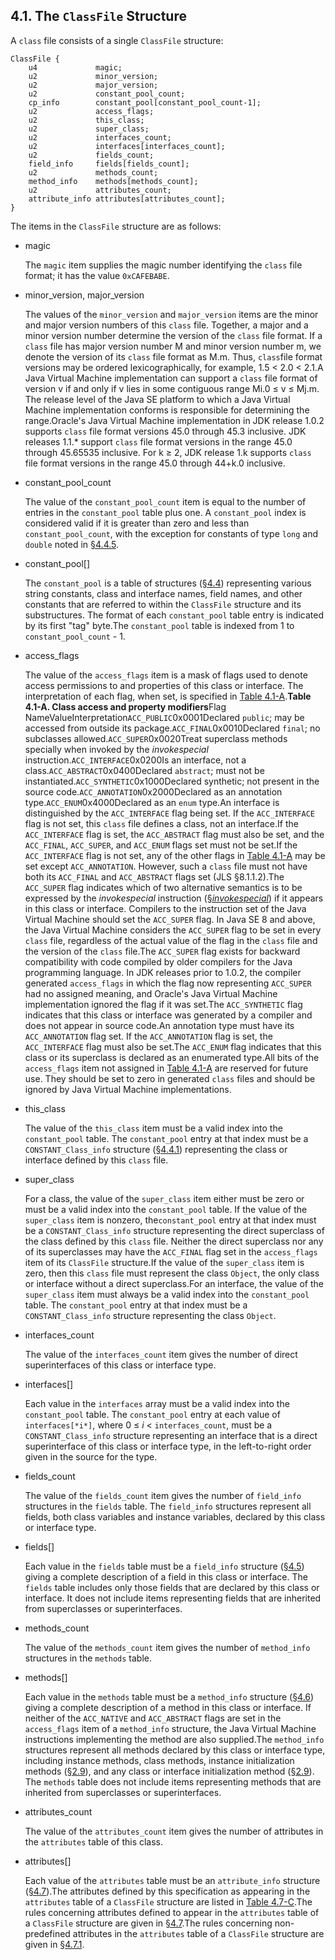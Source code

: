 

## 4.1. The `ClassFile` Structure

A `class` file consists of a single `ClassFile` structure:

```
ClassFile {
    u4             magic;
    u2             minor_version;
    u2             major_version;
    u2             constant_pool_count;
    cp_info        constant_pool[constant_pool_count-1];
    u2             access_flags;
    u2             this_class;
    u2             super_class;
    u2             interfaces_count;
    u2             interfaces[interfaces_count];
    u2             fields_count;
    field_info     fields[fields_count];
    u2             methods_count;
    method_info    methods[methods_count];
    u2             attributes_count;
    attribute_info attributes[attributes_count];
}

```

The items in the `ClassFile` structure are as follows:

- magic

  The `magic` item supplies the magic number identifying the `class` file format; it has the value `0xCAFEBABE`.

- minor_version, major_version

  The values of the `minor_version` and `major_version` items are the minor and major version numbers of this `class` file. Together, a major and a minor version number determine the version of the `class` file format. If a `class` file has major version number M and minor version number m, we denote the version of its `class` file format as M.m. Thus, `class`file format versions may be ordered lexicographically, for example, 1.5 < 2.0 < 2.1.A Java Virtual Machine implementation can support a `class` file format of version v if and only if v lies in some contiguous range Mi.0 ≤ v ≤ Mj.m. The release level of the Java SE platform to which a Java Virtual Machine implementation conforms is responsible for determining the range.Oracle's Java Virtual Machine implementation in JDK release 1.0.2 supports `class` file format versions 45.0 through 45.3 inclusive. JDK releases 1.1.* support `class` file format versions in the range 45.0 through 45.65535 inclusive. For k ≥ 2, JDK release 1.k supports `class` file format versions in the range 45.0 through 44+k.0 inclusive.

- constant_pool_count

  The value of the `constant_pool_count` item is equal to the number of entries in the `constant_pool` table plus one. A `constant_pool` index is considered valid if it is greater than zero and less than `constant_pool_count`, with the exception for constants of type `long` and `double` noted in [§4.4.5](#jvms-4.4.5).

- constant_pool[]

  The `constant_pool` is a table of structures ([§4.4](#jvms-4.4)) representing various string constants, class and interface names, field names, and other constants that are referred to within the `ClassFile` structure and its substructures. The format of each `constant_pool` table entry is indicated by its first "tag" byte.The `constant_pool` table is indexed from 1 to `constant_pool_count` - 1.

- access_flags

  The value of the `access_flags` item is a mask of flags used to denote access permissions to and properties of this class or interface. The interpretation of each flag, when set, is specified in [Table 4.1-A](#jvms-4.1-200-E.1).**Table 4.1-A. Class access and property modifiers**Flag NameValueInterpretation`ACC_PUBLIC`0x0001Declared `public`; may be accessed from outside its package.`ACC_FINAL`0x0010Declared `final`; no subclasses allowed.`ACC_SUPER`0x0020Treat superclass methods specially when invoked by the *invokespecial* instruction.`ACC_INTERFACE`0x0200Is an interface, not a class.`ACC_ABSTRACT`0x0400Declared `abstract`; must not be instantiated.`ACC_SYNTHETIC`0x1000Declared synthetic; not present in the source code.`ACC_ANNOTATION`0x2000Declared as an annotation type.`ACC_ENUM`0x4000Declared as an `enum` type.An interface is distinguished by the `ACC_INTERFACE` flag being set. If the `ACC_INTERFACE` flag is not set, this `class` file defines a class, not an interface.If the `ACC_INTERFACE` flag is set, the `ACC_ABSTRACT` flag must also be set, and the `ACC_FINAL`, `ACC_SUPER`, and `ACC_ENUM` flags set must not be set.If the `ACC_INTERFACE` flag is not set, any of the other flags in [Table 4.1-A](#jvms-4.1-200-E.1) may be set except `ACC_ANNOTATION`. However, such a `class` file must not have both its `ACC_FINAL` and `ACC_ABSTRACT` flags set (JLS §8.1.1.2).The `ACC_SUPER` flag indicates which of two alternative semantics is to be expressed by the *invokespecial* instruction ([§*invokespecial*](https://docs.oracle.com/javase/specs/jvms/se8/html/jvms-6.html#jvms-6.5.invokespecial)) if it appears in this class or interface. Compilers to the instruction set of the Java Virtual Machine should set the `ACC_SUPER` flag. In Java SE 8 and above, the Java Virtual Machine considers the `ACC_SUPER` flag to be set in every `class` file, regardless of the actual value of the flag in the `class` file and the version of the `class` file.The `ACC_SUPER` flag exists for backward compatibility with code compiled by older compilers for the Java programming language. In JDK releases prior to 1.0.2, the compiler generated `access_flags` in which the flag now representing `ACC_SUPER` had no assigned meaning, and Oracle's Java Virtual Machine implementation ignored the flag if it was set.The `ACC_SYNTHETIC` flag indicates that this class or interface was generated by a compiler and does not appear in source code.An annotation type must have its `ACC_ANNOTATION` flag set. If the `ACC_ANNOTATION` flag is set, the `ACC_INTERFACE` flag must also be set.The `ACC_ENUM` flag indicates that this class or its superclass is declared as an enumerated type.All bits of the `access_flags` item not assigned in [Table 4.1-A](#jvms-4.1-200-E.1) are reserved for future use. They should be set to zero in generated `class` files and should be ignored by Java Virtual Machine implementations.

- this_class

  The value of the `this_class` item must be a valid index into the `constant_pool` table. The `constant_pool` entry at that index must be a `CONSTANT_Class_info` structure ([§4.4.1](#jvms-4.4.1)) representing the class or interface defined by this `class` file.

- super_class

  For a class, the value of the `super_class` item either must be zero or must be a valid index into the `constant_pool` table. If the value of the `super_class` item is nonzero, the`constant_pool` entry at that index must be a `CONSTANT_Class_info` structure representing the direct superclass of the class defined by this `class` file. Neither the direct superclass nor any of its superclasses may have the `ACC_FINAL` flag set in the `access_flags` item of its `ClassFile` structure.If the value of the `super_class` item is zero, then this `class` file must represent the class `Object`, the only class or interface without a direct superclass.For an interface, the value of the `super_class` item must always be a valid index into the `constant_pool` table. The `constant_pool` entry at that index must be a `CONSTANT_Class_info` structure representing the class `Object`.

- interfaces_count

  The value of the `interfaces_count` item gives the number of direct superinterfaces of this class or interface type.

- interfaces[]

  Each value in the `interfaces` array must be a valid index into the `constant_pool` table. The `constant_pool` entry at each value of `interfaces[*i*]`, where 0 ≤ *i* < `interfaces_count`, must be a `CONSTANT_Class_info` structure representing an interface that is a direct superinterface of this class or interface type, in the left-to-right order given in the source for the type.

- fields_count

  The value of the `fields_count` item gives the number of `field_info` structures in the `fields` table. The `field_info` structures represent all fields, both class variables and instance variables, declared by this class or interface type.

- fields[]

  Each value in the `fields` table must be a `field_info` structure ([§4.5](#jvms-4.5)) giving a complete description of a field in this class or interface. The `fields` table includes only those fields that are declared by this class or interface. It does not include items representing fields that are inherited from superclasses or superinterfaces.

- methods_count

  The value of the `methods_count` item gives the number of `method_info` structures in the `methods` table.

- methods[]

  Each value in the `methods` table must be a `method_info` structure ([§4.6](#jvms-4.6)) giving a complete description of a method in this class or interface. If neither of the `ACC_NATIVE` and `ACC_ABSTRACT` flags are set in the `access_flags` item of a `method_info` structure, the Java Virtual Machine instructions implementing the method are also supplied.The `method_info` structures represent all methods declared by this class or interface type, including instance methods, class methods, instance initialization methods ([§2.9](https://docs.oracle.com/javase/specs/jvms/se8/html/jvms-2.html#jvms-2.9)), and any class or interface initialization method ([§2.9](https://docs.oracle.com/javase/specs/jvms/se8/html/jvms-2.html#jvms-2.9)). The `methods` table does not include items representing methods that are inherited from superclasses or superinterfaces.

- attributes_count

  The value of the `attributes_count` item gives the number of attributes in the `attributes` table of this class.

- attributes[]

  Each value of the `attributes` table must be an `attribute_info` structure ([§4.7](#jvms-4.7)).The attributes defined by this specification as appearing in the `attributes` table of a `ClassFile` structure are listed in [Table 4.7-C](#jvms-4.7-320).The rules concerning attributes defined to appear in the `attributes` table of a `ClassFile` structure are given in [§4.7](#jvms-4.7).The rules concerning non-predefined attributes in the `attributes` table of a `ClassFile` structure are given in [§4.7.1](#jvms-4.7.1). 